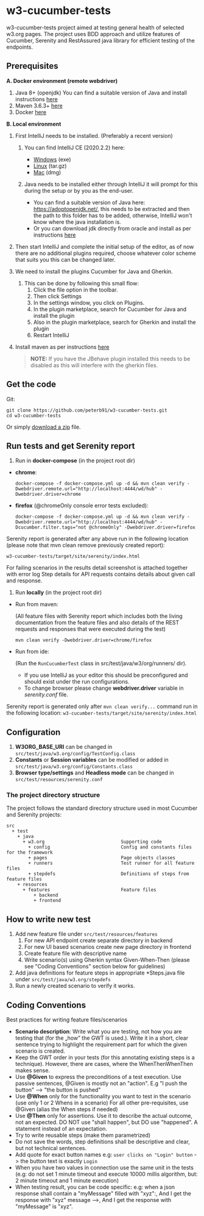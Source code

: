 # w3-cucumber-tests

w3-cucumber-tests project aimed at testing general health of selected w3.org pages.
The project uses BDD approach and utilize features of Cucumber, Serenity and RestAssured java library for efficient testing of the endpoints.

## Prerequisites

**A. Docker environment (remote webdriver)**

1. Java 8+ (openjdk) You can find a suitable version of Java and install instructions [here](https://docs.oracle.com/en/java/javase/15/install/)
1. Maven 3.6.3+ [here](https://maven.apache.org/install.html)
1. Docker [here](https://docs.docker.com/get-docker/)

**B. Local environment**

1. First IntelliJ needs to be installed. (Preferably a recent version)
    1. You can find IntelliJ CE (2020.2.2) here:
        - [Windows](https://download.jetbrains.com/idea/ideaIC-2020.2.2.exe) (exe)
        - [Linux](https://download.jetbrains.com/idea/ideaIC-2020.2.2.tar.gz) (tar.gz)
        - [Mac](https://download.jetbrains.com/idea/ideaIC-2020.2.2.dmg) (dmg)

    1. Java needs to be installed either through IntelliJ it will prompt for this during the setup or by you as the end-user.
        - You can find a suitable version of Java here: https://adoptopenjdk.net/, this needs to be extracted and then the path to this folder has to be added, otherwise, IntelliJ won't know where the java installation is.
        - Or you can download jdk directly from oracle and install as per instructions [here](https://docs.oracle.com/en/java/javase/15/install/)
1. Then start IntelliJ and complete the initial setup of the editor, as of now there are no additional plugins required, choose whatever color scheme that suits you this can be changed later.

1. We need to install the plugins Cucumber for Java and Gherkin.
    1. This can be done by following this small flow:
        1. Click the file option in the toolbar.
        1. Then click Settings
        1. In the settings window, you click on Plugins.
        1. In the plugin marketplace, search for Cucumber for Java and install the plugin
        1. Also in the plugin marketplace, search for Gherkin and install the plugin
        1. Restart IntelliJ
1. Install maven as per instructions [here](https://maven.apache.org/install.html)

   > **NOTE:** If you have the JBehave plugin installed this needs to be disabled as this will interfere with the gherkin files.

## Get the code

Git:

    git clone https://github.com/peterb91/w3-cucumber-tests.git
    cd w3-cucumber-tests


Or simply [download a zip](https://github.com/peterb91/w3-cucumber-tests/archive/refs/heads/main.zip) file.

## Run tests and get Serenity report

1. Run in **docker-compose** (in the project root dir)
  - **chrome**:
    ```
    docker-compose -f docker-compose.yml up -d && mvn clean verify -Dwebdriver.remote.url="http://localhost:4444/wd/hub" -Dwebdriver.driver=chrome
    ```
  - **firefox** (@chromeOnly console error tests excluded):
    ```
    docker-compose -f docker-compose.yml up -d && mvn clean verify -Dwebdriver.remote.url="http://localhost:4444/wd/hub" -Dcucumber.filter.tags="not @chromeOnly" -Dwebdriver.driver=firefox
    ```

Serenity report is generated after any above run in the following location (please note that mvn clean remove previously created report): 

`w3-cucumber-tests/target/site/serenity/index.html`

For failing scenarios in the results detail screenshot is attached together with error log
Step details for API requests contains details about given call and response.

1. Run **locally** (in the project root dir)
  - Run from maven:
    
    (All feature files with Serenity report  which includes both the living documentation from the feature files
    and also details of the REST requests and responses that were executed during the test)
    ```
    mvn clean verify -Dwebdriver.driver=chrome/firefox
    ```
  - Run from ide:
    
    (Run the `RunCucumberTest` class in src/test/java/w3/org/runners/ dir).
    - If you use IntelliJ as your editor this should be preconfigured and should exist under the run configurations.
    - To change browser please change **webdriver.driver** variable in _serenity.conf_ file.

Serenity report is generated only after `mvn clean verify...` command run in the following location: `w3-cucumber-tests/target/site/serenity/index.html`

## Configuration

1. **W3ORG_BASE_URI** can be changed in `src/test/java/w3.org/config/TestConfig.class`
1. **Constants** or **Session variables** can be modified or added in `src/test/java/w3.org/config/Constants.class`
1. **Browser type/settings** and **Headless mode** can be changed in `src/test/resources/serenity.conf`



### The project directory structure

The project follows the standard directory structure used in most Cucumber and Serenity projects:
```Gherkin
src
  + test
    + java                              
      + w3.org                            Supporting code
        + config                          Config and constants files for the framework
        + pages                           Page objects classes 
        + runners                         Test runner for all feature files
        + stepdefs                        Definitions of steps from feature files
    + resources
      + features                          Feature files 
          + backend                
          + frontend   

```

## How to write new test
1. Add new feature file under `src/test/resources/features`
    1. For new API endpoint create separate directory in backend
    1. For new UI based scenarios create new page directory in frontend
    1. Create feature file with descriptive name
    1. Write scenario(s) using Gherkin syntax Given-When-Then (please see "Coding Conventions" section below for guidelines)
2. Add java definitions for feature steps in appropriate *Steps.java file under `src/test/java/w3.org/stepdefs`
3. Run a newly created scenario to verify it works.

## Coding Conventions

Best practices for writing feature files/scenarios
- **Scenario description**: Write what you are testing, not how you are testing that (for the „how” the GWT is used.). Write it in a short, clear sentence trying to highlight the requirement part for which the given scenario is created.
- Keep the GWT order in your tests (for this annotating existing steps is a technique). However, there are cases, where the WhenThenWhenThen makes sense.
- Use **@Given** to express the preconditions of a test execution. Use passive sentences, @Given is mostly not an "action". E.g "I push the button" --> "the button is pushed"
- Use **@When** only for the functionality you want to test in the scenario (use only 1 or 2 Whens in a scenario) For all other pre-requisites, use @Given  (alias the When steps if needed)
- Use **@Then** only for assertions. Use it to describe the actual outcome, not an expected. DO NOT use "shall happen", but DO use "happened". A statement instead of an expectation.
- Try to write reusable steps (make them parametrized)
- Do not save the words, step definitions shall be descriptive and clear, but not technical sentences.
- Add quote for exact button names e.g: `user clicks on "Login" button` -> the button text is exactly `Login`
- When you have two values in connection use the same unit in the tests (e.g: do not set 1 minute timeout and execute 10000 millis algorithm, but: 2 minute timeout and 1 minute execution)
- When testing result, you can be code specific: e.g: when a json response shall contain a "myMessage" filled with "xyz":, And I get the response with "xyz" message  -->, And I get the response with "myMessage" is "xyz".